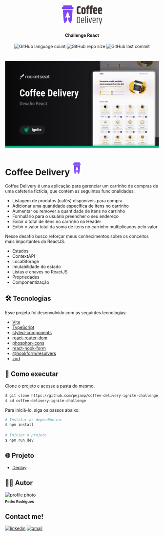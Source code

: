 <h1 align="center">
    <br>
    <img src="/src/assets/logo.svg" alt="" width="132">
</h1>

<h4 align="center">
    Challenge React
</h4>

<p align="center">
    <img alt="GitHub language count" src="https://img.shields.io/github/languages/count/pejamp/coffee-delivery-ignite-challenge?color=8047F8&style=for-the-badge&labelColor=DBAC2C">
    <img alt="GitHub repo size" src="https://img.shields.io/github/repo-size/pejamp/coffee-delivery-ignite-challenge?color=8047F8&style=for-the-badge&labelColor=DBAC2C">
    <img alt="GitHub last commit" src="https://img.shields.io/github/last-commit/pejamp/coffee-delivery-ignite-challenge?color=8047F8&style=for-the-badge&labelColor=DBAC2C">
</p>

<h1 align="center">
    <img alt="Coffee Delivery" src="/src/assets/cover.png" />
</h1>

# Coffee Delivery <img src="/src/assets/small-logo.svg" width="32" alt="logo icon">
Coffee Delivery é uma aplicação para gerenciar um carrinho de compras de uma cafeteria fictícia, que contém as seguintes funcionalidades:

- Listagem de produtos (cafés) disponíveis para compra
- Adicionar uma quantidade específica de itens no carrinho
- Aumentar ou remover a quantidade de itens no carrinho
- Formulário para o usuário preencher o seu endereço
- Exibir o total de itens no carrinho no Header
- Exibir o valor total da soma de itens no carrinho multiplicados pelo valor

Nesse desafio busco reforçar meus conhecimentos sobre os conceitos mais importantes do ReactJS.

- Estados
- ContextAPI
- LocalStorage
- Imutabilidade do estado
- Listas e chaves no ReactJS
- Propriedades
- Componentização

## 🛠️ Tecnologias

Esse projeto foi desenvolvido com as seguintes tecnologias:

- [Vite](https://vitejs.dev/)
- [TypeScript](https://www.typescriptlang.org/)
- [styled-components](https://styled-components.com/)
- [react-router-dom](https://reactrouter.com/en/main)
- [phosphor-icons](https://phosphoricons.com/)
- [react-hook-form](https://react-hook-form.com/)
- [@hookform/resolvers](https://www.npmjs.com/package/@hookform/resolvers)
- [zod](https://zod.dev/)

## 🚀 Como executar

Clone o projeto e acesse a pasta do mesmo.

```bash
$ git clone https://github.com/pejamp/coffee-delivery-ignite-challenge
$ cd coffee-delivery-ignite-challenge
```

Para iniciá-lo, siga os passos abaixo:
```bash
# Instalar as dependências
$ npm install

# Iniciar o projeto
$ npm run dev
```

## 🌐 Projeto

- [Deploy](https://coffee-delivery-ignite-challenge.vercel.app/)

## 👨‍💻 Autor

<a href="https://github.com/pejamp">
 <img 
  src="https://avatars.githubusercontent.com/u/53826489?s=460&u=834aa9912aaaa1464d4635cb9fa7767c64a6e9b3&v=4" 
  width="100px;" 
  alt="profile photo" 
 />
 <br />
 <sub><b>Pedro Rodrigues</b></sub>
</a> 
<a href="https://github.com/pejamp"></a>
<br />

## Contact me!

[![linkedin](https://img.shields.io/badge/linkedin-0A66C2?style=for-the-badge&logo=linkedin&logoColor=white)](https://www.linkedin.com/in/pedro-rodrigues-3a3647176/)
[![gmail](https://img.shields.io/badge/gmail-c14438?style=for-the-badge&logo=gmail&logoColor=white)](mailto:pedro.roguea@gmail.com)
